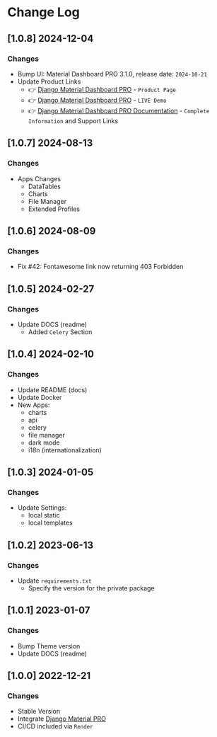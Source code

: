 # Change Log

## [1.0.8] 2024-12-04
### Changes

- Bump UI: Material Dashboard PRO 3.1.0, release date: `2024-10-21`
- Update Product Links
  - 👉 [Django Material Dashboard PRO](https://app-generator.dev/product/material-dashboard-pro/django/) - `Product Page`
  - 👉 [Django Material Dashboard PRO](https://django-material-dash2-pro.onrender.com/) - `LIVE Demo` 
  - 👉 [Django Material Dashboard PRO Documentation](https://app-generator.dev/docs/products/django/material-dashboard-pro/index.html) - `Complete Information` and Support Links


## [1.0.7] 2024-08-13
### Changes

- Apps Changes
  - DataTables
  - Charts
  - File Manager
  - Extended Profiles

## [1.0.6] 2024-08-09
### Changes

- Fix #42: Fontawesome link now returning 403 Forbidden

## [1.0.5] 2024-02-27
### Changes

- Update DOCS (readme)
  - Added `Celery` Section 

## [1.0.4] 2024-02-10
### Changes

- Update README (docs)
- Update Docker
- New Apps:
  - charts
  - api
  - celery
  - file manager
  - dark mode 
  - i18n (internationalization) 

## [1.0.3] 2024-01-05
### Changes

- Update Settings:
  - local static
  - local templates

## [1.0.2] 2023-06-13
### Changes

- Update `requirements.txt`
  - Specify the version for the private package

## [1.0.1] 2023-01-07
### Changes

- Bump Theme version
- Update DOCS (readme)

## [1.0.0] 2022-12-21
### Changes

- Stable Version
- Integrate [Django Material PRO](https://github.com/app-generator/django-admin-material-pro)
- CI/CD included via `Render`
